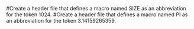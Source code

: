 #Create a header file that defines a macro named SIZE as an abbreviation for the token 1024.
#Create a header file that defines a macro named PI as an abbreviation for the token 3.14159265359.



